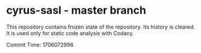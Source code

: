 # cyrus-sasl - master branch

This repository contains frozen state of the repository.
Its history is cleared. It is used only for static code
analysis with Codacy.

Commit Time: 1706072996